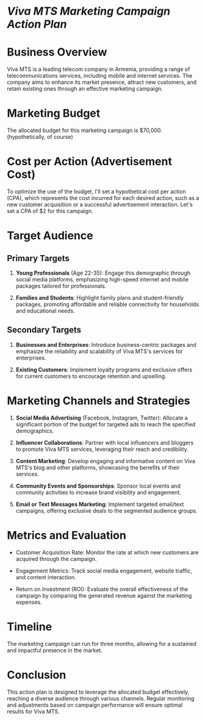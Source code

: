 # *Viva MTS Marketing Campaign Action Plan*

# Business Overview
Viva MTS is a leading telecom company in Armenia, providing a range of telecommunications services, including mobile and internet services. The company aims to enhance its market presence, attract new customers, and retain existing ones through an effective marketing campaign.

# Marketing Budget
The allocated budget for this marketing campaign is $70,000. (hypothetically, of course)

# Cost per Action (Advertisement Cost)
To optimize the use of the budget, I'll set a hypothetical cost per action (CPA), which represents the cost incurred for each desired action, such as a new customer acquisition or a successful advertisement interaction. Let's set a CPA of $2 for this campaign.

# Target Audience
## Primary Targets

1. **Young Professionals** (Age 22-35):
Engage this demographic through social media platforms, emphasizing high-speed internet and mobile packages tailored for professionals.

2. **Families and Students**:
Highlight family plans and student-friendly packages, promoting affordable and reliable connectivity for households and educational needs.

## Secondary Targets
1. **Businesses and Enterprises**:
Introduce business-centric packages and emphasize the reliability and scalability of Viva MTS's services for enterprises.

2. **Existing Customers**:
Implement loyalty programs and exclusive offers for current customers to encourage retention and upselling.


# Marketing Channels and Strategies
1. **Social Media Advertising** (Facebook, Instagram, Twitter):
Allocate a significant portion of the budget for targeted ads to reach the specified demographics.

2. **Influencer Collaborations**:
Partner with local influencers and bloggers to promote Viva MTS services, leveraging their reach and credibility.

3. **Content Marketing**:
Develop engaging and informative content on Viva MTS's blog and other platforms, showcasing the benefits of their services.

4. **Community Events and Sponsorships**:
Sponsor local events and community activities to increase brand visibility and engagement.

5. **Email or Text Messages Marketing**:
Implement targeted email/text campaigns, offering exclusive deals to the segmented audience groups.

# Metrics and Evaluation
- Customer Acquisition Rate:
Monitor the rate at which new customers are acquired through the campaign.

- Engagement Metrics:
Track social media engagement, website traffic, and content interaction.

- Return on Investment (ROI):
Evaluate the overall effectiveness of the campaign by comparing the generated revenue against the marketing expenses.

# Timeline
The marketing campaign can run for three months, allowing for a sustained and impactful presence in the market.

# Conclusion
This action plan is designed to leverage the allocated budget effectively, reaching a diverse audience through various channels. Regular monitoring and adjustments based on campaign performance will ensure optimal results for Viva MTS.




